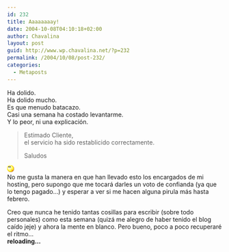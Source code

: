 ```yaml
---
id: 232
title: Aaaaaaaay!
date: 2004-10-08T04:10:18+02:00
author: Chavalina
layout: post
guid: http://www.wp.chavalina.net/?p=232
permalink: /2004/10/08/post-232/
categories:
  - Metaposts
---
```

Ha dolido.  
Ha dolido mucho.  
Es que menudo batacazo.  
Casi una semana ha costado levantarme.  
Y lo peor, ni una explicación.

> Estimado Cliente,  
> el servicio ha sido restablicido correctamente.
> 
> Saludos

![emo](/imagenes/emoticonos/pensativo.gif)  
No me gusta la manera en que han llevado esto los encargados de mi hosting, pero supongo que me tocará darles un voto de confianda (ya que lo tengo pagado…) y esperar a ver si me hacen alguna pirula más hasta febrero.

Creo que nunca he tenido tantas cosillas para escribir (sobre todo personales) como esta semana (quizá me alegro de haber tenido el blog caído jeje) y ahora la mente en blanco. Pero bueno, poco a poco recuperaré el ritmo…  
**reloading…**